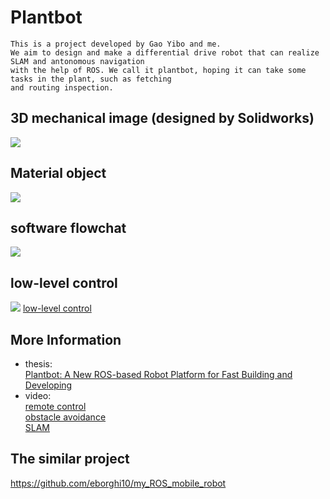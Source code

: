 # Plantbot
    This is a project developed by Gao Yibo and me.
    We aim to design and make a differential drive robot that can realize SLAM and antonomous navigation 
    with the help of ROS. We call it plantbot, hoping it can take some tasks in the plant, such as fetching 
    and routing inspection. 
## 3D mechanical image (designed by Solidworks)
   ![](https://github.com/marooncn/plantbot/blob/master/image/3D图.jpg)
## Material object
   ![](https://github.com/marooncn/plantbot/blob/master/image/material_object.png)
## software flowchat
   ![](https://github.com/marooncn/plantbot/blob/master/image/Plantbot.png)
## low-level control
   ![](https://github.com/marooncn/plantbot/blob/master/image/underlying_ros.png)
   [low-level control](https://www.processon.com/view/link/590467b6e4b027506a44d961)
## More Information 
   * thesis: <br>
   [Plantbot: A New ROS-based Robot Platform for Fast Building and Developing](https://arxiv.org/abs/1804.02687)  <br>
   * video: <br>
   [remote control](https://pan.baidu.com/s/1Fe6rH_Bb22K6dIa3u1QXJQ)<br>
   [obstacle avoidance](https://pan.baidu.com/s/1yQQse5tHGPSfzELwWx_T1w)<br>
   [SLAM](https://pan.baidu.com/s/1IhqRWxE4FQnFmS6PtCyGzQ)
## The similar project
   https://github.com/eborghi10/my_ROS_mobile_robot 
